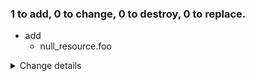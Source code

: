 ### 1 to add, 0 to change, 0 to destroy, 0 to replace.
- add
    - null_resource.foo
<details><summary>Change details</summary>

```diff
# null_resource.foo will be created
@@ -1 +1,3 @@
-null
+{
+  "triggers": null
+}
```

</details>

